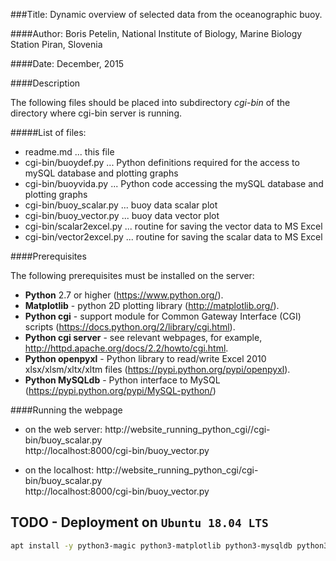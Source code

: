 ###Title: Dynamic overview of selected data from the oceanographic buoy.

####Author: Boris Petelin, National Institute of Biology, Marine Biology Station Piran, Slovenia

####Date: December, 2015

####Description

The following files should be placed into subdirectory *cgi-bin* of the directory where cgi-bin server is running.

#####List of files:
* readme.md ... this file
* cgi-bin/buoydef.py ... Python definitions required for the access to mySQL database and plotting graphs 
* cgi-bin/buoyvida.py ... Python code accessing the mySQL database and plotting graphs 
* cgi-bin/buoy_scalar.py ... buoy data scalar plot
* cgi-bin/buoy_vector.py ...  buoy data vector plot
* cgi-bin/scalar2excel.py ... routine for saving the vector data to MS Excel
* cgi-bin/vector2excel.py ... routine for saving the scalar data to MS Excel

####Prerequisites

The following prerequisites must be installed on the server:

* **Python** 2.7 or higher (https://www.python.org/).
* **Matplotlib** - python 2D plotting library (http://matplotlib.org/).
* **Python cgi** - support module for Common Gateway Interface (CGI) scripts (https://docs.python.org/2/library/cgi.html).
* **Python cgi server** - see relevant webpages, for example, http://httpd.apache.org/docs/2.2/howto/cgi.html.
* **Python openpyxl** - Python library to read/write Excel 2010 xlsx/xlsm/xltx/xltm files (https://pypi.python.org/pypi/openpyxl).
* **Python MySQLdb** - Python interface to MySQL (https://pypi.python.org/pypi/MySQL-python/)

####Running the webpage

* on the web server: http://website_running_python_cgi//cgi-bin/buoy_scalar.py  
http://localhost:8000/cgi-bin/buoy_vector.py

* on the localhost: http://website_running_python_cgi/cgi-bin/buoy_scalar.py  
http://localhost:8000/cgi-bin/buoy_vector.py



## **TODO** - Deployment on `Ubuntu 18.04 LTS`

```bash
apt install -y python3-magic python3-matplotlib python3-mysqldb python3-openpyxl python3-mpltoolkits.basemap
```

